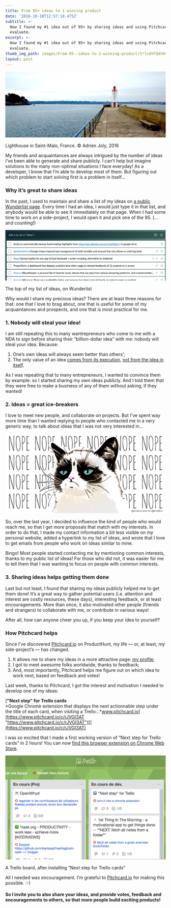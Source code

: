 ```yaml
---
title: From 95+ ideas to 1 winning product
date: '2016-10-10T12:57:18.475Z'
subtitle: >-
  How I found my #1 idea out of 95+ by sharing ideas and using Pitchcard.io to
  evaluate.
excerpt: >-
  How I found my #1 idea out of 95+ by sharing ideas and using Pitchcard.io to
  evaluate.
thumb_img_path: images/From-95--ideas-to-1-winning-product/1*lcdYFQdtH4WrDz_ClLh2Fg.jpeg
layout: post
---
```

![](/images/From-95--ideas-to-1-winning-product/1*lcdYFQdtH4WrDz_ClLh2Fg.jpeg)

<figcaption>Lighthouse in Saint-Malo, France. © Adrien Joly,&nbsp;2016</figcaption>

My friends and acquaintances are always intrigued by the number of ideas I’ve been able to generate and share publicly. I can’t help but imagine solutions to the many non-optimal situations I face everyday! As a developer, I know that I’m able to develop most of them. But figuring out which problem to start solving first is a problem in itself…

### Why it’s great to share ideas

In the past, I used to maintain and share a list of my ideas on [a public Wunderlist page](https://www.wunderlist.com/list/131400047). Every time I had an idea, I would just type it in that list, and anybody would be able to see it immediately on that page. When I had some time to work on a side-project, I would open it and pick one of the 95. (…and counting!)

![](/images/From-95--ideas-to-1-winning-product/1*fcKtVYAYFjHAVq1JunrLHA.png)

<figcaption>The top of my list of ideas, on Wunderlist</figcaption>

Why would I share my precious ideas? There are at least three reasons for that: one that I love to brag about, one that is useful for some of my acquaintances and prospects, and one that is most practical for me.

### 1\. Nobody will steal your idea!

I am still repeating this to many wantrepreneurs who come to me with a NDA to sign before sharing their “billion-dollar idea” with me: nobody will steal your idea. Because:

1.  One’s own ideas will always seem better than others’;
2.  The only value of an idea [comes from its execution](https://sivers.org/multiply), [not from the idea in itself](https://open.bufferapp.com/one-will-steal-startup-idea/?utm_content=buffer0300d&utm_medium=social&utm_source=twitter.com&utm_campaign=buffer).

As I was repeating that to many entrepreneurs, I wanted to convince them by example: so I started sharing my own ideas publicly. And I told them that they were free to make a business of any of them without asking, if they wanted!

### 2\. Ideas = great ice-breakers

I love to meet new people, and collaborate on projects. But I’ve spent way more time than I wanted replying to people who contacted me in a very generic way, to talk about ideas that I was not very interested in…

![](/images/From-95--ideas-to-1-winning-product/1*mGPh87p0AbVmqMqmPHOCHA.png)

So, over the last year, I decided to influence the kind of people who would reach me, so that I get more proposals that match with my interests. In order to do that, I made my contact information a bit less visible on my personal website, added a hyperlink to my list of ideas, and wrote that I love to get emails from people who work on ideas similar to mine.

Bingo! Most people started contacting me by mentioning common interests, thanks to my public list of ideas! For those who did not, it was easier for me to tell them that I was wanting to focus on people with common interests.

### 3\. Sharing ideas helps getting them done

Last but not least, I found that sharing my ideas publicly helped me to get them done! It’s a great way to gather potential users (i.e. attention and interest are costly resources, these days), interesting feedback, or at least encouragements. More than once, it also motivated other people (friends and strangers) to collaborate with me, or contribute in various ways!

After all, how can anyone cheer you up, if you keep your idea to yourself?

### How Pitchcard helps

Since I’ve discovered [Pitchcard.io](https://www.pitchcard.io) on ProductHunt, my life — or, at least, my side-project’s — has changed.

1.  It allows me to share my ideas in a more attractive page: [my profile](https://www.pitchcard.io/u/adrienjoly);
2.  I got to meet awesome folks worldwide, thanks to feedback;
3.  And, most importantly, Pitchcard helps me figure out on which idea to work next, based on feedback and votes!

Last week, thanks to Pitchcard, I got the interest and motivation I needed to develop one of my ideas:

[**"Next step" for Trello cards**  
*Google Chrome extension that displays the next actionnable step under the title of each card, when visiting a Trello…*www.pitchcard.io](https://www.pitchcard.io/c/rJVGI3AT "https://www.pitchcard.io/c/rJVGI3AT")[](https://www.pitchcard.io/c/rJVGI3AT)

I was so excited that I made a first working version of “Next step for Trello cards” in 2 hours! You can now [find this browser extension on Chrome Web Store](https://chrome.google.com/webstore/detail/next-step-for-trello-card/iajhmklhilkjgabejjemfbhmclgnmamf?hl=en-US).

![](/images/From-95--ideas-to-1-winning-product/1*Bx-i-HNdzweWXg9lOqN0lg.png)

<figcaption>A Trello board, after installing “Next step for Trello&nbsp;cards”</figcaption>

All I needed was encouragement. I’m grateful to [Pitchcard.io](https://www.pitchcard.io) for making this possible. :-)

#### So I invite you to also share your ideas, and provide votes, feedback and encouragements to others, so that more people build exciting products!
